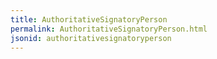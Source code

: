 ```yaml
---
title: AuthoritativeSignatoryPerson
permalink: AuthoritativeSignatoryPerson.html
jsonid: authoritativesignatoryperson
---
```

